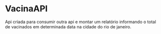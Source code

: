 # VacinaAPI
Api criada para consumir outra api e montar um relatório informando o total de vacinados em determinada data na cidade do rio de janeiro.
